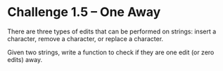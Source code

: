 # Challenge 1.5 – One Away

There are three types of edits that can be performed on strings:
insert a character, remove a character, or replace a character.

Given two strings, write a function to check if they are one edit (or zero edits) away.
